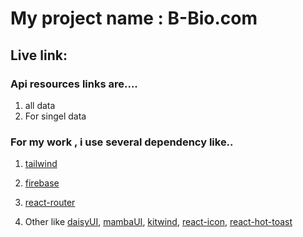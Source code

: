 # My project name : B-Bio.com
## Live link: 
### Api resources links are....
1) all data  <br/>
2) For singel data  <br/>


### For my work , i use several dependency like..
1) [tailwind](https://tailwindcss.com/)<br/>

2) [firebase](https://firebase.google.com/)<br/>

3) [react-router](https://reactrouter.com/en/main)<br/>

4) Other like [daisyUI](https://daisyui.com/), [mambaUI](https://www.mambaui.com/), [kitwind](https://kitwind.io/), [react-icon](https://react-icons.github.io/react-icons/), [react-hot-toast](https://react-hot-toast.com/)
<br/>
<br/>
